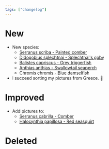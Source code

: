 ```yaml
---
tags: ["changelog"]
---
```

# New
- New species:
	- [Serranus scriba - Painted comber](Serranus%20scriba%20-%20Painted%20comber.md)
	- [Didogobius splechtnai - Splechtnai's goby](Didogobius%20splechtnai%20-%20Splechtnai's%20goby.md)
	- [Balistes capriscus - Grey triggerfish](Balistes%20capriscus%20-%20Grey%20triggerfish.md)
	- [Anthias anthias - Swallowtail seaperch](Anthias%20anthias%20-%20Swallowtail%20seaperch.md)
	- [Chromis chromis - Blue damselfish](Chromis%20chromis%20-%20Blue%20damselfish.md)
- I succeed sorting my pictures from Greece. 🎉

# Improved
- Add pictures to:
	- [Serranus cabrilla - Comber](Serranus%20cabrilla%20-%20Comber.md)
	- [Halocynthia papillosa - Red seasquirt](Halocynthia%20papillosa%20-%20Red%20seasquirt.md)

# Deleted
